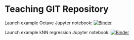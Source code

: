 # Teaching GIT Repository

Launch example Octave Jupyter notebook: 
[![Binder](https://mybinder.org/badge.svg)](https://mybinder.org/v2/gh/zaspel/teaching.git/master?filepath=octave_kernel.ipynb)

Launch example kNN regression Jupyter notebook: 
[![Binder](https://mybinder.org/badge.svg)](https://mybinder.org/v2/gh/zaspel/teaching.git/master?filepath=kNN_regression.py)


